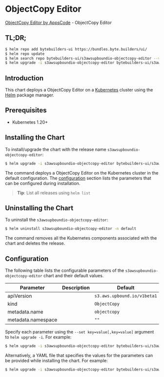 # ObjectCopy Editor

[ObjectCopy Editor by AppsCode](https://byte.builders) - ObjectCopy Editor

## TL;DR;

```bash
$ helm repo add bytebuilders-ui https://bundles.byte.builders/ui/
$ helm repo update
$ helm search repo bytebuilders-ui/s3awsupboundio-objectcopy-editor --version=v0.4.18
$ helm upgrade -i s3awsupboundio-objectcopy-editor bytebuilders-ui/s3awsupboundio-objectcopy-editor -n default --create-namespace --version=v0.4.18
```

## Introduction

This chart deploys a ObjectCopy Editor on a [Kubernetes](http://kubernetes.io) cluster using the [Helm](https://helm.sh) package manager.

## Prerequisites

- Kubernetes 1.20+

## Installing the Chart

To install/upgrade the chart with the release name `s3awsupboundio-objectcopy-editor`:

```bash
$ helm upgrade -i s3awsupboundio-objectcopy-editor bytebuilders-ui/s3awsupboundio-objectcopy-editor -n default --create-namespace --version=v0.4.18
```

The command deploys a ObjectCopy Editor on the Kubernetes cluster in the default configuration. The [configuration](#configuration) section lists the parameters that can be configured during installation.

> **Tip**: List all releases using `helm list`

## Uninstalling the Chart

To uninstall the `s3awsupboundio-objectcopy-editor`:

```bash
$ helm uninstall s3awsupboundio-objectcopy-editor -n default
```

The command removes all the Kubernetes components associated with the chart and deletes the release.

## Configuration

The following table lists the configurable parameters of the `s3awsupboundio-objectcopy-editor` chart and their default values.

|     Parameter      | Description |                Default                 |
|--------------------|-------------|----------------------------------------|
| apiVersion         |             | <code>s3.aws.upbound.io/v1beta1</code> |
| kind               |             | <code>ObjectCopy</code>                |
| metadata.name      |             | <code>objectcopy</code>                |
| metadata.namespace |             | <code>""</code>                        |


Specify each parameter using the `--set key=value[,key=value]` argument to `helm upgrade -i`. For example:

```bash
$ helm upgrade -i s3awsupboundio-objectcopy-editor bytebuilders-ui/s3awsupboundio-objectcopy-editor -n default --create-namespace --version=v0.4.18 --set apiVersion=s3.aws.upbound.io/v1beta1
```

Alternatively, a YAML file that specifies the values for the parameters can be provided while
installing the chart. For example:

```bash
$ helm upgrade -i s3awsupboundio-objectcopy-editor bytebuilders-ui/s3awsupboundio-objectcopy-editor -n default --create-namespace --version=v0.4.18 --values values.yaml
```
